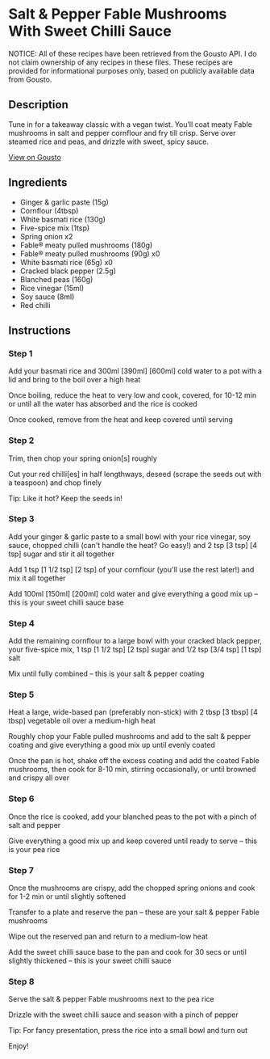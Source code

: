 # Salt & Pepper Fable Mushrooms With Sweet Chilli Sauce

NOTICE: All of these recipes have been retrieved from the Gousto API. I do not claim ownership of any recipes in these files. These recipes are provided for informational purposes only, based on publicly available data from Gousto.

## Description

Tune in for a takeaway classic with a vegan twist. You’ll coat meaty Fable mushrooms in salt and pepper cornflour and fry till crisp. Serve over steamed rice and peas, and drizzle with sweet, spicy sauce.

[View on Gousto](https://www.gousto.co.uk/recipes/cookbook/salt-pepper-fable-mushrooms-with-sweet-chilli-sauce)

## Ingredients

- Ginger & garlic paste (15g)
- Cornflour (4tbsp)
- White basmati rice (130g)
- Five-spice mix (1tsp)
- Spring onion x2
- Fable® meaty pulled mushrooms (180g)
- Fable® meaty pulled mushrooms (90g) x0
- White basmati rice (65g) x0
- Cracked black pepper (2.5g)
- Blanched peas (160g)
- Rice vinegar (15ml)
- Soy sauce (8ml)
- Red chilli

## Instructions


### Step 1

Add your basmati rice and 300ml<span class="text-purple"> [390ml]</span> <span class="text-danger">[600ml]</span> cold water to a pot with a lid and bring to the boil over a high heat

Once boiling, reduce the heat to very low and cook, covered, for 10-12 min or until all the water has absorbed and the rice is cooked

Once cooked, remove from the heat and keep covered until serving


### Step 2

Trim, then chop your spring onion[s] roughly

Cut your red chilli[es] in half lengthways, deseed (scrape the seeds out with a teaspoon) and chop finely

Tip: Like it hot? Keep the seeds in!


### Step 3

Add your ginger & garlic paste to a small bowl with your rice vinegar, soy sauce, chopped chilli (can't handle the heat? Go easy!) and 2 tsp<span class="text-purple"> [3 tsp]</span> <span class="text-danger">[4 tsp] </span>sugar and stir it all together

Add 1 tsp <span class="text-purple">[1 1/2 tsp]</span> <span class="text-danger">[2 tsp] </span>of your cornflour (you'll use the rest later!) and mix it all together

Add 100ml <span class="text-purple">[150ml]</span> <span class="text-danger">[200ml]</span> cold water and give everything a good mix up – this is your sweet chilli sauce base


### Step 4

Add the remaining cornflour to a large bowl with your cracked black pepper, your five-spice mix, 1 tsp <span class="text-purple">[1 1/2 tsp]</span><span class="text-danger"> [2 tsp]</span> sugar and 1/2 tsp <span class="text-purple">[3/4 tsp]</span> <span class="text-danger">[1 tsp] </span>salt

Mix until fully combined – this is your salt & pepper coating


### Step 5

Heat a large, wide-based pan (preferably non-stick) with 2 tbsp <span class="text-purple">[3 tbsp]</span> <span class="text-danger">[4 tbsp] </span>vegetable oil over a medium-high heat

Roughly chop your Fable pulled mushrooms and add to the salt & pepper coating and give everything a good mix up until evenly coated

Once the pan is hot, shake off the excess coating and add the coated Fable mushrooms, then cook for 8-10 min, stirring occasionally, or until browned and crispy all over


### Step 6

Once the rice is cooked, add your blanched peas to the pot with a pinch of salt and pepper

Give everything a good mix up and keep covered until ready to serve – this is your pea rice


### Step 7

Once the mushrooms are crispy, add the chopped spring onions and cook for 1-2 min or until slightly softened

Transfer to a plate and reserve the pan – these are your salt & pepper Fable mushrooms

Wipe out the reserved pan and return to a medium-low heat

Add the sweet chilli sauce base to the pan and cook for 30 secs or until slightly thickened – this is your sweet chilli sauce

### Step 8

Serve the salt & pepper Fable mushrooms next to the pea rice

Drizzle with the sweet chilli sauce and season with a pinch of pepper

Tip: For fancy presentation, press the rice into a small bowl and turn out

Enjoy!

